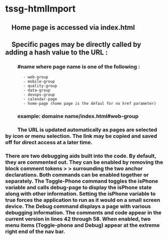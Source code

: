 # tssg-htmlImport

## &nbsp;&nbsp;&nbsp;&nbsp;Home page is accessed via index.html

## &nbsp;&nbsp;&nbsp;&nbsp;Specific pages may be directly called by adding a hash value to the URL :
### &nbsp;&nbsp;&nbsp;&nbsp;&nbsp;&nbsp;&nbsp;&nbsp;&nbsp;&nbsp;\#name where page name is one of the following :
            - web-group
            - mobile-group
            - quality-group
            - data-group
            - devops-group
            - calendar-page
            - home-page (home page is the defaul for no href parameter)

### &nbsp;&nbsp;&nbsp;&nbsp;&nbsp;&nbsp;&nbsp;&nbsp;&nbsp;&nbsp;example: domaine name/index.html#web-group

### &nbsp;&nbsp;&nbsp;&nbsp;&nbsp;&nbsp;&nbsp;&nbsp;&nbsp;&nbsp;The URL is updated automatically as pages are selected by icon or menu selection.  The link may be copied and saved off for direct access at a later time.

### There are two debugging aids built into the code. By default, they are commented out. They can be enabled by removing the block comment tokens > > surrounding the two anchor declarations.  Both commands can be enabled together or separately.  The Toggle-Phone command toggles the isPhone variable and calls debug-page to display the isPhone state along with other information.  Setting the isPhone variable to true forces the application to run as it would on a small screen device.  The Debug command displays a page with various debugging information.  The comments and code appear in the current version in lines 42 through 58.  When enabled, two menu items (Toggle-phone and Debug) appear at the extreme right end of the nav bar.
